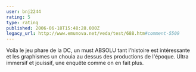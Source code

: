 ```yaml
---
user: bnj2244
rating: 5
type: rating
published: 2006-06-18T15:48:28.000Z
legacy_url: http://www.emunova.net/veda/test/688.htm#comment-5509
---
```

Voila le jeu phare de la DC, un must ABSOLU tant l'histoire est intéressante et les graphismes un chouia au dessus des productions de l'époque. Ultra immersif et jouissif, une enquête comme on en fait plus.